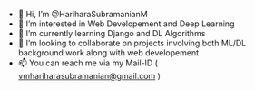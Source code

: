 - 👋 Hi, I’m @HariharaSubramanianM
- 👀 I’m interested in Web Developement and Deep Learning
- 🌱 I’m currently learning Django and DL Algorithms
- 💞️ I’m looking to collaborate on projects involving both ML/DL background work along with web developement
- 📫 You can reach me via my Mail-ID ( vmhariharasubramanian@gmail.com )


<!---
HariharaSubramanianM/HariharaSubramanianM is a ✨ special ✨ repository because its `README.md` (this file) appears on your GitHub profile.
You can click the Preview link to take a look at your changes.
--->
